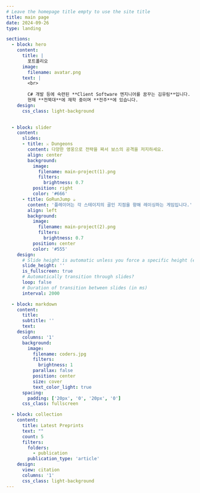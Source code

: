 ```yaml
---
# Leave the homepage title empty to use the site title
title: main page
date: 2024-09-26
type: landing

sections:
  - block: hero
    content:
      title: |
        포트폴리오
      image:
        filename: avatar.png
      text: |
        <br>
        
        C# 개발 등에 숙련된 **Client Software 엔지니어를 꿈꾸는 김유림**입니다. 
        현재 **전북대**에 재학 중이며 **전주**에 있습니다.
    design:
      css_class: light-background 
  

  - block: slider
    content:
      slides:
      - title: ⚔️ Dungeons
        content: 다양한 영웅으로 전략을 짜서 보스의 공격을 저지하세요.
        align: center
        background:
          image:
            filename: main-project(1).png
            filters:
              brightness: 0.7
          position: right
          color: '#666'
      - title: GoRunJump ☕️
        content: '플레이어는 각 스테이지의 골인 지점을 향해 레이싱하는 게임입니다.'
        align: left
        background:
          image:
            filename: main-project(2).png
            filters:
              brightness: 0.7
          position: center
          color: '#555'
    design:
      # Slide height is automatic unless you force a specific height (e.g. '400px')
      slide_height: ''
      is_fullscreen: true
      # Automatically transition through slides?
      loop: false
      # Duration of transition between slides (in ms)
      interval: 2000

  - block: markdown
    content:
      title:
      subtitle: ''
      text:
    design:
      columns: '1'
      background:
        image: 
          filename: coders.jpg
          filters:
            brightness: 1
          parallax: false
          position: center
          size: cover
          text_color_light: true
      spacing:
        padding: ['20px', '0', '20px', '0']
      css_class: fullscreen

  - block: collection
    content:
      title: Latest Preprints
      text: ""
      count: 5
      filters:
        folders:
          - publication
        publication_type: 'article'
    design:
      view: citation
      columns: '1'
      css_class: light-background
---
```

